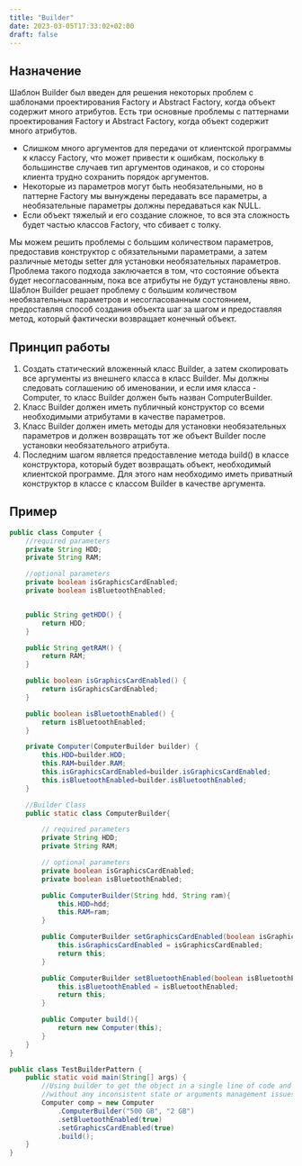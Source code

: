 ```yaml
---
title: "Builder"
date: 2023-03-05T17:33:02+02:00
draft: false
---
```


## Назначение

Шаблон Builder был введен для решения некоторых проблем с шаблонами проектирования Factory и Abstract Factory, когда объект содержит много атрибутов. Есть три основные проблемы с паттернами проектирования Factory и Abstract Factory, когда объект содержит много атрибутов.

- Слишком много аргументов для передачи от клиентской программы к классу Factory, что может привести к ошибкам, поскольку в большинстве случаев тип аргументов одинаков, и со стороны клиента трудно сохранить порядок аргументов.
- Некоторые из параметров могут быть необязательными, но в паттерне Factory мы вынуждены передавать все параметры, а необязательные параметры должны передаваться как NULL.
- Если объект тяжелый и его создание сложное, то вся эта сложность будет частью классов Factory, что сбивает с толку.

Мы можем решить проблемы с большим количеством параметров, предоставив конструктор с обязательными параметрами, а затем различные методы setter для установки необязательных параметров. Проблема такого подхода заключается в том, что состояние объекта будет несогласованным, пока все атрибуты не будут установлены явно. Шаблон Builder решает проблему с большим количеством необязательных параметров и несогласованным состоянием, предоставляя способ создания объекта шаг за шагом и предоставляя метод, который фактически возвращает конечный объект.

## Принцип работы

1. Создать статический вложенный класс Builder, а затем скопировать все аргументы из внешнего класса в класс Builder. Мы должны следовать соглашению об именовании, и если имя класса - Computer, то класс Builder должен быть назван ComputerBuilder.
2. Класс Builder должен иметь публичный конструктор со всеми необходимыми атрибутами в качестве параметров.
3. Класс Builder должен иметь методы для установки необязательных параметров и должен возвращать тот же объект Builder после установки необязательного атрибута.
4. Последним шагом является предоставление метода build() в классе конструктора, который будет возвращать объект, необходимый клиентской программе. Для этого нам необходимо иметь приватный конструктор в классе с классом Builder в качестве аргумента.

## Пример

```java
public class Computer {
	//required parameters
	private String HDD;
	private String RAM;

	//optional parameters
	private boolean isGraphicsCardEnabled;
	private boolean isBluetoothEnabled;


	public String getHDD() {
		return HDD;
	}

	public String getRAM() {
		return RAM;
	}

	public boolean isGraphicsCardEnabled() {
		return isGraphicsCardEnabled;
	}

	public boolean isBluetoothEnabled() {
		return isBluetoothEnabled;
	}

	private Computer(ComputerBuilder builder) {
		this.HDD=builder.HDD;
		this.RAM=builder.RAM;
		this.isGraphicsCardEnabled=builder.isGraphicsCardEnabled;
		this.isBluetoothEnabled=builder.isBluetoothEnabled;
	}

	//Builder Class
	public static class ComputerBuilder{

		// required parameters
		private String HDD;
		private String RAM;

		// optional parameters
		private boolean isGraphicsCardEnabled;
		private boolean isBluetoothEnabled;

		public ComputerBuilder(String hdd, String ram){
			this.HDD=hdd;
			this.RAM=ram;
		}

		public ComputerBuilder setGraphicsCardEnabled(boolean isGraphicsCardEnabled) {
			this.isGraphicsCardEnabled = isGraphicsCardEnabled;
			return this;
		}

		public ComputerBuilder setBluetoothEnabled(boolean isBluetoothEnabled) {
			this.isBluetoothEnabled = isBluetoothEnabled;
			return this;
		}

		public Computer build(){
			return new Computer(this);
		}
	}
}

public class TestBuilderPattern {
	public static void main(String[] args) {
		//Using builder to get the object in a single line of code and
        //without any inconsistent state or arguments management issues
		Computer comp = new Computer
            .ComputerBuilder("500 GB", "2 GB")
            .setBluetoothEnabled(true)
            .setGraphicsCardEnabled(true)
            .build();
	}
}
```
